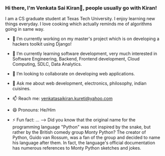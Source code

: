 ### Hi there, I'm Venkata Sai Kiran👋, people usually go with Kiran!

I am a CS graduate student at Texas Tech University. I enjoy learning new things everyday. I love cooking which actually reminds me of algorithms going in same way.

- 🔭 I’m currently working on my master's project which is on developing a hackers toolkit using Django!
- 🌱 I’m currently learning software development, very much interested in Software Engineering, Backend, Frontend development, Cloud Computing, SDLC, Data Analytics.
- 👯 I’m looking to collaborate on developing web applications.

- 💬 Ask me about web development, electronics, philosophy, indian cuisines.
- 📫 Reach me: venkatasaikiran.kureti@yahoo.com
- 😄 Pronouns: He/Him

- ⚡ Fun fact: ...
--> Did you know that the original name for the programming language "Python" was not inspired by the snake, but rather by the British comedy group Monty Python? The creator of Python, Guido van Rossum, was a fan of the group and decided to name his language after them. In fact, the language's official documentation has numerous references to Monty Python sketches and jokes.
